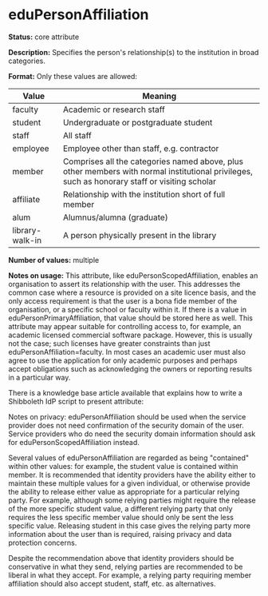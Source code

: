 ---
---

# eduPersonAffiliation

**Status:** core attribute

**Description:** Specifies the person's relationship(s) to the institution in broad categories.

**Format:** Only these values are allowed:

|     Value |	 Meaning |
|----|----|
|     faculty|Academic or research staff |
|     student |	 Undergraduate or postgraduate student |
|    staff |	All staff |
|    employee	| Employee other than staff, e.g. contractor |
|     member | Comprises all the categories named above, plus other members with normal institutional privileges, such as honorary staff or visiting scholar |
|     affiliate	 | Relationship with the institution short of full member |
|     alum	| Alumnus/alumna (graduate)
|     library-walk-in	| A person physically present in the library  |


**Number of values:** multiple

**Notes on usage:** This attribute, like eduPersonScopedAffiliation, enables an organisation to assert its relationship with the user. This addresses the common case where a resource is provided on a site licence basis, and the only access requirement is that the user is a bona fide member of the organisation, or a specific school or faculty within it. If there is a value in eduPersonPrimaryAffiliation, that value should be stored here as well. This attribute may appear suitable for controlling access to, for example, an academic licensed commercial software package. However, this is usually not the case; such licenses have greater constraints than just eduPersonAffiliation=faculty. In most cases an academic user must also agree to use the application for only academic purposes and perhaps accept obligations such as acknowledging the owners or reporting results in a particular way.

There is a knowledge base article available that explains how to write a Shibboleth IdP script to present attribute:

Notes on privacy: eduPersonAffiliation should be used when the service provider does not need confirmation of the security domain of the user. Service providers who do need the security domain information should ask for eduPersonScopedAffiliation instead.

Several values of eduPersonAffiliation are regarded as being "contained" within other values: for example, the student value is contained within member. It is recommended that identity providers have the ability either to maintain these multiple values for a given individual, or otherwise provide the ability to release either value as appropriate for a particular relying party. For example, although some relying parties might require the release of the more specific student value, a different relying party that only requires the less specific member value should only be sent the less specific value. Releasing student in this case gives the relying party more information about the user than is required, raising privacy and data protection concerns.

Despite the recommendation above that identity providers should be conservative in what they send, relying parties are recommended to be liberal in what they accept. For example, a relying party requiring member affiliation should also accept student, staff, etc. as alternatives.